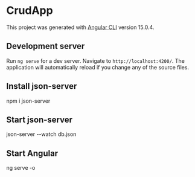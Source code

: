 # CrudApp

This project was generated with [Angular CLI](https://github.com/angular/angular-cli) version 15.0.4.

## Development server

Run `ng serve` for a dev server. Navigate to `http://localhost:4200/`. The application will automatically reload if you change any of the source files.

  ## Install json-server
  npm i json-server
  ## Start json-server
  json-server --watch db.json
  ## Start Angular
  ng serve -o 
